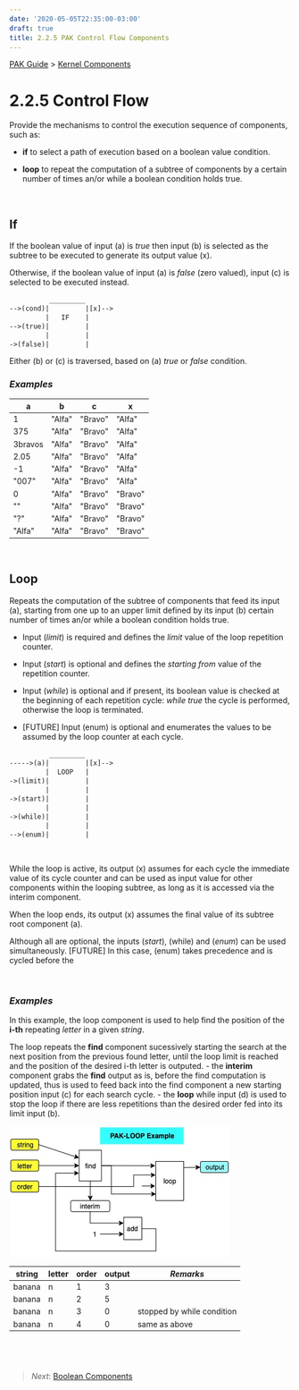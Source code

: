 ```yaml
---
date: '2020-05-05T22:35:00-03:00'
draft: true
title: 2.2.5 PAK Control Flow Components
---
```


[PAK Guide](0-PAK-index.md) > [Kernel Components](2.2-Kernel-Components.md)

2.2.5 Control Flow
==================

Provide the mechanisms to control the execution sequence of components, such as:

-   **if** to select a path of execution based on a boolean value condition.

-   **loop** to repeat the computation of a subtree of components by a certain
    number of times an/or while a boolean condition holds true.

 

If
--

If the boolean value of input (a) is *true* then input (b) is selected as the
subtree to be executed to generate its output value (x).

Otherwise, if the boolean value of input (a) is *false* (zero valued), input (c)
is selected to be executed instead.

~~~~~~~~~~~~~~~~~~~~~~~~~~~~~~~~~~~~~~~~~~~~~~~~~~~~~~~~~~~~~~~~~~~~~~~~~~~~~~~~
          _________
-->(cond)|         |[x]-->
         |   IF    |
-->(true)|         |
         |         |
->(false)|         |
~~~~~~~~~~~~~~~~~~~~~~~~~~~~~~~~~~~~~~~~~~~~~~~~~~~~~~~~~~~~~~~~~~~~~~~~~~~~~~~~

Either (b) or (c) is traversed, based on (a) *true* or *false* condition.

### *Examples*

| a       | b      | c       | x       |
|---------|--------|---------|---------|
| 1       | "Alfa" | "Bravo" | "Alfa"  |
| 375     | "Alfa" | "Bravo" | "Alfa"  |
| 3bravos | "Alfa" | "Bravo" | "Alfa"  |
| 2.05    | "Alfa" | "Bravo" | "Alfa"  |
| \-1     | "Alfa" | "Bravo" | "Alfa"  |
| "007"   | "Alfa" | "Bravo" | "Alfa"  |
| 0       | "Alfa" | "Bravo" | "Bravo" |
| ""      | "Alfa" | "Bravo" | "Bravo" |
| "?"     | "Alfa" | "Bravo" | "Bravo" |
| "Alfa"  | "Alfa" | "Bravo" | "Bravo" |

 

Loop
----

Repeats the computation of the subtree of components that feed its input (a),
starting from one up to an upper limit defined by its input (b) certain number
of times an/or while a boolean condition holds true.

-   Input (*limit*) is required and defines the *limit* value of the loop
    repetition counter.

-   Input (*start*) is optional and defines the *starting from* value of the
    repetition counter.

-   Input (*while*) is optional and if present, its boolean value is checked at
    the beginning of each repetition cycle: *while true* the cycle is performed,
    otherwise the loop is terminated.

-   [FUTURE] Input (enum) is optional and enumerates the values to be assumed by
    the loop counter at each cycle.

~~~~~~~~~~~~~~~~~~~~~~~~~~~~~~~~~~~~~~~~~~~~~~~~~~~~~~~~~~~~~~~~~~~~~~~~~~~~~~~~
          _________
----->(a)|         |[x]-->
         |  LOOP   |
->(limit)|         |
         |         |
->(start)|         |
         |         |
->(while)|         |
         |         |
-->(enum)|         |
~~~~~~~~~~~~~~~~~~~~~~~~~~~~~~~~~~~~~~~~~~~~~~~~~~~~~~~~~~~~~~~~~~~~~~~~~~~~~~~~

 

While the loop is active, its output (x) assumes for each cycle the immediate
value of its cycle counter and can be used as input value for other components
within the looping subtree, as long as it is accessed via the interim component.

When the loop ends, its output (x) assumes the final value of its subtree root
component (a).

Although all are optional, the inputs (*start*), (while) and (*enum*) can be
used simultaneously. [FUTURE] In this case, (enum) takes precedence and is
cycled before the

 

### *Examples*

In this example, the loop component is used to help find the position of the
**i-th** repeating *letter* in a given *string*.

The loop repeats the **find** component sucessively starting the search at the
next position from the previous found letter, until the loop limit is reached
and the position of the desired i-th letter is outputed. - the **interim**
component grabs the **find** output as is, before the find computation is
updated, thus is used to feed back into the find component a new starting
position input (c) for each search cycle. - the **loop** while input (d) is used
to stop the loop if there are less repetitions than the desired order fed into
its limit input (b).

![](img/PAK-loop.jpg)

| string | letter | order | output | *Remarks*                  |
|--------|--------|-------|--------|----------------------------|
| banana | n      | 1     | 3      |                            |
| banana | n      | 2     | 5      |                            |
| banana | n      | 3     | 0      | stopped by while condition |
| banana | n      | 4     | 0      | same as above              |

 
------
>   *Next*: [Boolean Components](2.2.6-Boolean-Components.md)
